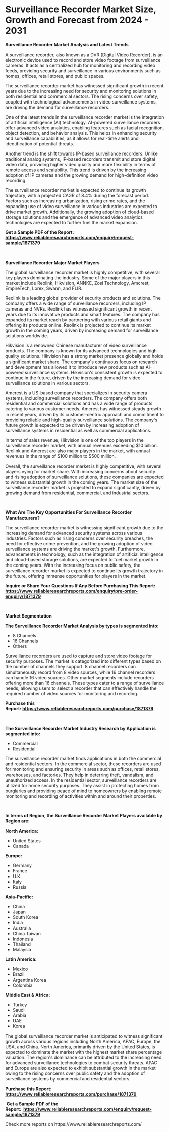 <p><h1>Surveillance Recorder Market Size, Growth and Forecast from 2024 - 2031</h1></p><p><strong>Surveillance Recorder Market Analysis and Latest Trends</strong></p>
<p><p>A surveillance recorder, also known as a DVR (Digital Video Recorder), is an electronic device used to record and store video footage from surveillance cameras. It acts as a centralized hub for monitoring and recording video feeds, providing security and surveillance in various environments such as homes, offices, retail stores, and public spaces.</p><p>The surveillance recorder market has witnessed significant growth in recent years due to the increasing need for security and monitoring solutions in both residential and commercial sectors. The rising concerns over safety, coupled with technological advancements in video surveillance systems, are driving the demand for surveillance recorders.</p><p>One of the latest trends in the surveillance recorder market is the integration of artificial intelligence (AI) technology. AI-powered surveillance recorders offer advanced video analytics, enabling features such as facial recognition, object detection, and behavior analysis. This helps in enhancing security and surveillance capabilities, as it allows for real-time alerts and identification of potential threats.</p><p>Another trend is the shift towards IP-based surveillance recorders. Unlike traditional analog systems, IP-based recorders transmit and store digital video data, providing higher video quality and more flexibility in terms of remote access and scalability. This trend is driven by the increasing adoption of IP cameras and the growing demand for high-definition video recording.</p><p>The surveillance recorder market is expected to continue its growth trajectory, with a projected CAGR of 8.4% during the forecast period. Factors such as increasing urbanization, rising crime rates, and the expanding use of video surveillance in various industries are expected to drive market growth. Additionally, the growing adoption of cloud-based storage solutions and the emergence of advanced video analytics technologies are expected to further fuel the market expansion.</p></p>
<p><strong>Get a Sample PDF of the Report:&nbsp; <a href="https://www.reliableresearchreports.com/enquiry/request-sample/1871379">https://www.reliableresearchreports.com/enquiry/request-sample/1871379</a></strong></p>
<p>&nbsp;</p>
<p><strong>Surveillance Recorder Major Market Players</strong></p>
<p><p>The global surveillance recorder market is highly competitive, with several key players dominating the industry. Some of the major players in this market include Reolink, Hikvision, ANNKE, Zosi Technology, Amcrest, EmpireTech, Lorex, Swann, and FLIR.</p><p>Reolink is a leading global provider of security products and solutions. The company offers a wide range of surveillance recorders, including IP cameras and NVRs. Reolink has witnessed significant growth in recent years due to its innovative products and smart features. The company has expanded its market reach by partnering with various retail giants and offering its products online. Reolink is projected to continue its market growth in the coming years, driven by increasing demand for surveillance solutions worldwide.</p><p>Hikvision is a renowned Chinese manufacturer of video surveillance products. The company is known for its advanced technologies and high-quality solutions. Hikvision has a strong market presence globally and holds a significant market share. The company's continuous focus on research and development has allowed it to introduce new products such as AI-powered surveillance systems. Hikvision's consistent growth is expected to continue in the future, driven by the increasing demand for video surveillance solutions in various sectors.</p><p>Amcrest is a US-based company that specializes in security camera systems, including surveillance recorders. The company offers both residential and commercial solutions and has a wide range of products catering to various customer needs. Amcrest has witnessed steady growth in recent years, driven by its customer-centric approach and commitment to providing reliable and high-quality surveillance solutions. The company's future growth is expected to be driven by increasing adoption of surveillance systems in residential as well as commercial applications.</p><p>In terms of sales revenue, Hikvision is one of the top players in the surveillance recorder market, with annual revenues exceeding $10 billion. Reolink and Amcrest are also major players in the market, with annual revenues in the range of $100 million to $500 million.</p><p>Overall, the surveillance recorder market is highly competitive, with several players vying for market share. With increasing concerns about security and rising adoption of surveillance solutions, these companies are expected to witness substantial growth in the coming years. The market size of the surveillance recorder market is projected to expand significantly, driven by growing demand from residential, commercial, and industrial sectors.</p></p>
<p>&nbsp;</p>
<p><strong>What Are The Key Opportunities For Surveillance Recorder Manufacturers?</strong></p>
<p><p>The surveillance recorder market is witnessing significant growth due to the increasing demand for advanced security systems across various industries. Factors such as rising concerns over security breaches, the need for effective crime prevention, and the growing adoption of video surveillance systems are driving the market's growth. Furthermore, advancements in technology, such as the integration of artificial intelligence and cloud-based storage solutions, are expected to fuel market growth in the coming years. With the increasing focus on public safety, the surveillance recorder market is expected to continue its growth trajectory in the future, offering immense opportunities for players in the market.</p></p>
<p><strong>Inquire or Share Your Questions If Any Before Purchasing This Report: <a href="https://www.reliableresearchreports.com/enquiry/pre-order-enquiry/1871379">https://www.reliableresearchreports.com/enquiry/pre-order-enquiry/1871379</a></strong></p>
<p>&nbsp;</p>
<p><strong>Market Segmentation</strong></p>
<p><strong>The Surveillance Recorder Market Analysis by types is segmented into:</strong></p>
<p><ul><li>8 Channels</li><li>16 Channels</li><li>Others</li></ul></p>
<p><p>Surveillance recorders are used to capture and store video footage for security purposes. The market is categorized into different types based on the number of channels they support. 8 channel recorders can simultaneously record from 8 video sources, while 16 channel recorders can handle 16 video sources. Other market segments include recorders offering more than 16 channels. These types cater to a range of surveillance needs, allowing users to select a recorder that can effectively handle the required number of video sources for monitoring and recording.</p></p>
<p><strong>Purchase this Report:&nbsp;<a href="https://www.reliableresearchreports.com/purchase/1871379">https://www.reliableresearchreports.com/purchase/1871379</a></strong></p>
<p>&nbsp;</p>
<p><strong>The Surveillance Recorder Market Industry Research by Application is segmented into:</strong></p>
<p><ul><li>Commercial</li><li>Residential</li></ul></p>
<p><p>The surveillance recorder market finds applications in both the commercial and residential sectors. In the commercial sector, these recorders are used for monitoring and ensuring security in areas such as offices, retail stores, warehouses, and factories. They help in deterring theft, vandalism, and unauthorized access. In the residential sector, surveillance recorders are utilized for home security purposes. They assist in protecting homes from burglaries and providing peace of mind to homeowners by enabling remote monitoring and recording of activities within and around their properties.</p></p>
<p>&nbsp;</p>
<p><strong>In terms of Region, the Surveillance Recorder Market Players available by Region are:</strong></p>
<p>
    <p> <strong> North America: </strong>
        <ul>
            <li>United States</li>
            <li>Canada</li>
        </ul>
        </p> 
    <p> <strong> Europe: </strong>
        <ul>
            <li>Germany</li>
            <li>France</li>
            <li>U.K.</li>
            <li>Italy</li>
            <li>Russia</li>
        </ul>
        </p> 
    <p> <strong> Asia-Pacific: </strong>
        <ul>
            <li>China</li>
            <li>Japan</li>
            <li>South Korea</li>
            <li>India</li>
            <li>Australia</li>
            <li>China Taiwan</li>
            <li>Indonesia</li>
            <li>Thailand</li>
            <li>Malaysia</li>
        </ul>
        </p> 
    <p> <strong> Latin America: </strong>
        <ul>
            <li>Mexico</li>
            <li>Brazil</li>
            <li>Argentina Korea</li>
            <li>Colombia</li>
        </ul>
        </p> 
    <p> <strong> Middle East & Africa: </strong>
        <ul>
            <li>Turkey</li>
            <li>Saudi</li>
            <li>Arabia</li>
            <li>UAE</li>
            <li>Korea</li>
        </ul>
    </p>
    </p>
<p><p>The global surveillance recorder market is anticipated to witness significant growth across various regions including North America, APAC, Europe, the USA, and China. North America, primarily driven by the United States, is expected to dominate the market with the highest market share percentage valuation. The region's dominance can be attributed to the increasing need for advanced surveillance technologies to combat security threats. APAC and Europe are also expected to exhibit substantial growth in the market owing to the rising concerns over public safety and the adoption of surveillance systems by commercial and residential sectors.</p></p>
<p><strong>Purchase this Report: <a href="https://www.reliableresearchreports.com/purchase/1871379">https://www.reliableresearchreports.com/purchase/1871379</a></strong></p>
<p>&nbsp;<strong>Get a Sample PDF of the Report:&nbsp;&nbsp;<a href="https://www.reliableresearchreports.com/enquiry/request-sample/1871379">https://www.reliableresearchreports.com/enquiry/request-sample/1871379</a></strong></p>
<p><strong></strong></p>
<p>Check more reports on https://www.reliableresearchreports.com/</p>
